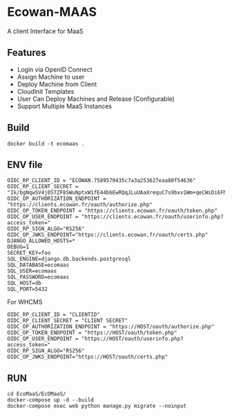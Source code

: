 # Ecowan-MAAS
A client Interface for MaaS

## Features
- Login via OpenID Connect
- Assign Machine to user
- Deploy Machine from Client
- CloudInit Templates
- User Can Deploy Machines and Release (Configurable)
- Support Multiple MaaS Instances


## Build
```
docker build -t ecomaas .
```

## ENV file 
```
OIDC_RP_CLIENT_ID = "ECOWAN.7589570435c7a3a253627eaa80f54636"
OIDC_RP_CLIENT_SECRET = "Ik/bgNqwSV4j0STZF8SWuNptxW1fE44b6EwRQqJLuUAaXrequC7s9bxv1Wm+qeCWsDi6FNj/dnRe9Jl926vkNw=="
OIDC_OP_AUTHORIZATION_ENDPOINT = "https://clients.ecowan.fr/oauth/authorize.php"
OIDC_OP_TOKEN_ENDPOINT = "https://clients.ecowan.fr/oauth/token.php"
OIDC_OP_USER_ENDPOINT = "https://clients.ecowan.fr/oauth/userinfo.php?access_token="
OIDC_RP_SIGN_ALGO="RS256"
OIDC_OP_JWKS_ENDPOINT="https://clients.ecowan.fr/oauth/certs.php"
DJANGO_ALLOWED_HOSTS=*
DEBUG=1
SECRET_KEY=foo
SQL_ENGINE=django.db.backends.postgresql
SQL_DATABASE=ecomaas
SQL_USER=ecomaas
SQL_PASSWORD=ecomaas
SQL_HOST=db
SQL_PORT=5432
```

For WHCMS
```
OIDC_RP_CLIENT_ID = "CLIENTID"
OIDC_RP_CLIENT_SECRET = "CLIENT SECRET"
OIDC_OP_AUTHORIZATION_ENDPOINT = "https://HOST/oauth/authorize.php"
OIDC_OP_TOKEN_ENDPOINT = "https://HOST/oauth/token.php"
OIDC_OP_USER_ENDPOINT = "https://HOST/oauth/userinfo.php?access_token="
OIDC_RP_SIGN_ALGO="RS256"
OIDC_OP_JWKS_ENDPOINT="https://HOST/oauth/certs.php"
```

## RUN 
```
cd EcoMaaS/EcOMaaS/
docker-compose up -d --build
docker-compose exec web python manage.py migrate --noinput

```
